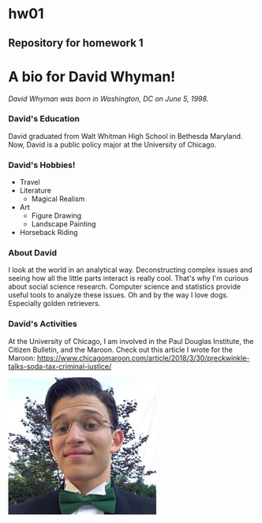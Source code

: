 # hw01
Repository for homework 1
------------------------------
# A bio for David Whyman!
 
*David Whyman was born in Washington, DC on June 5, 1998.*

### **David's Education**
David graduated from Walt Whitman High School in Bethesda Maryland. Now, David is a public policy major at the University of Chicago.

### David's Hobbies!
* Travel
* Literature
  * Magical Realism
* Art
   * Figure Drawing
   * Landscape Painting
* Horseback Riding 

### About David
I look at the world in an analytical way. Deconstructing complex issues and seeing how all the little parts interact is really cool. That's why I'm curious about social science research. Computer science and statistics provide useful tools to analyze these issues. Oh and by the way I love dogs. Especially golden retrievers.

### David's Activities
At the University of Chicago, I am involved in the Paul Douglas Institute, the Citizen Bulletin, and the Maroon. Check out this article I wrote for the Maroon:
https://www.chicagomaroon.com/article/2018/3/30/preckwinkle-talks-soda-tax-criminal-justice/


<img style="float:left;transform: rotate(0deg); width:300px" src="https://github.com/whymand/myrepo/blob/master/Biopic.jpg" />


 
 
 
 




